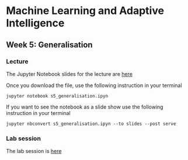 # Machine Learning and Adaptive Intelligence 

## Week 5: Generalisation

### Lecture

The Jupyter Notebook slides for the lecture are [here](s5_generalisation.ipyn)

Once you download the file, use the following instruction in your terminal

`jupyter notebook s5_generalisation.ipyn`

If you want to see the notebook as a slide show use the following instruction in your terminal

`jupyter nbconvert s5_generalisation.ipyn --to slides --post serve`

### Lab session

The lab session is [here](instructions_lab_w5.md)
